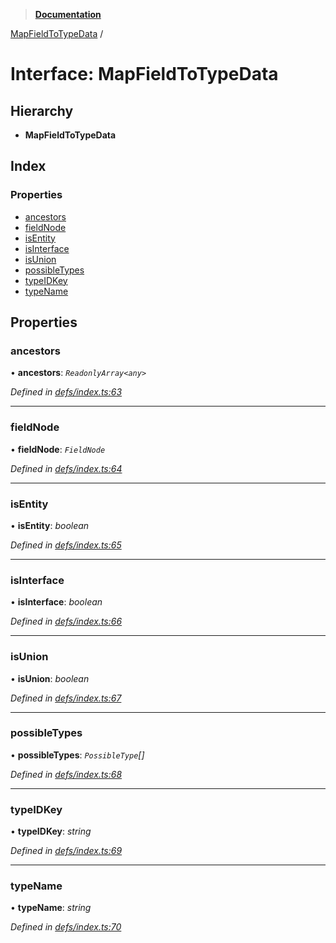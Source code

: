 > **[Documentation](../README.md)**

[MapFieldToTypeData](mapfieldtotypedata.md) /

# Interface: MapFieldToTypeData

## Hierarchy

* **MapFieldToTypeData**

## Index

### Properties

* [ancestors](mapfieldtotypedata.md#ancestors)
* [fieldNode](mapfieldtotypedata.md#fieldnode)
* [isEntity](mapfieldtotypedata.md#isentity)
* [isInterface](mapfieldtotypedata.md#isinterface)
* [isUnion](mapfieldtotypedata.md#isunion)
* [possibleTypes](mapfieldtotypedata.md#possibletypes)
* [typeIDKey](mapfieldtotypedata.md#typeidkey)
* [typeName](mapfieldtotypedata.md#typename)

## Properties

###  ancestors

• **ancestors**: *`ReadonlyArray<any>`*

*Defined in [defs/index.ts:63](https://github.com/badbatch/graphql-box/blob/22b398c/packages/request-parser/src/defs/index.ts#L63)*

___

###  fieldNode

• **fieldNode**: *`FieldNode`*

*Defined in [defs/index.ts:64](https://github.com/badbatch/graphql-box/blob/22b398c/packages/request-parser/src/defs/index.ts#L64)*

___

###  isEntity

• **isEntity**: *boolean*

*Defined in [defs/index.ts:65](https://github.com/badbatch/graphql-box/blob/22b398c/packages/request-parser/src/defs/index.ts#L65)*

___

###  isInterface

• **isInterface**: *boolean*

*Defined in [defs/index.ts:66](https://github.com/badbatch/graphql-box/blob/22b398c/packages/request-parser/src/defs/index.ts#L66)*

___

###  isUnion

• **isUnion**: *boolean*

*Defined in [defs/index.ts:67](https://github.com/badbatch/graphql-box/blob/22b398c/packages/request-parser/src/defs/index.ts#L67)*

___

###  possibleTypes

• **possibleTypes**: *`PossibleType`[]*

*Defined in [defs/index.ts:68](https://github.com/badbatch/graphql-box/blob/22b398c/packages/request-parser/src/defs/index.ts#L68)*

___

###  typeIDKey

• **typeIDKey**: *string*

*Defined in [defs/index.ts:69](https://github.com/badbatch/graphql-box/blob/22b398c/packages/request-parser/src/defs/index.ts#L69)*

___

###  typeName

• **typeName**: *string*

*Defined in [defs/index.ts:70](https://github.com/badbatch/graphql-box/blob/22b398c/packages/request-parser/src/defs/index.ts#L70)*